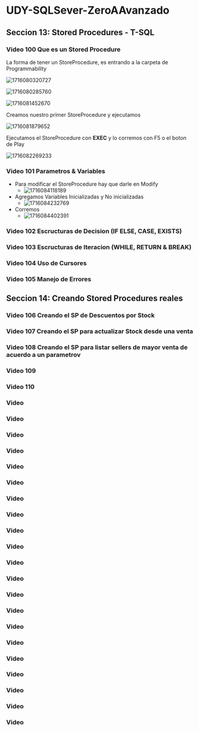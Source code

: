 # UDY-SQLSever-ZeroAAvanzado

## Seccion 13: Stored Procedures - T-SQL

### Video 100 Que es un Stored Procedure

La forma de tener un StoreProcedure, es entrando a la carpeta de Programmability

![1716080320727](image/README/1716080320727.png)

![1716080285760](image/README/1716080285760.png)









![1716081452670](image/README/1716081452670.png)

Creamos nuestro primer StoreProcedure y ejecutamos

![1716081879652](image/README/1716081879652.png)

Ejecutamos el StoreProcedure con **EXEC** y lo corremos con F5 o el boton de Play

![1716082269233](image/README/1716082269233.png)

### Video 101 Parametros & Variables

* Para modificar el StoreProcedure hay que darle en Modify
  * ![1716084118189](image/README/1716084118189.png)
* Agregamos Variables Inicializadas y No inicializadas
  * ![1716084232769](image/README/1716084232769.png)
* Corremos
  * ![1716084402391](image/README/1716084402391.png)

### Video 102 Escructuras de Decision (IF ELSE, CASE, EXISTS)






### Video 103 Escructuras de Iteracion (WHILE, RETURN & BREAK)

### Video 104 Uso de Cursores

### Video 105 Manejo de Errores

## Seccion 14: Creando Stored Procedures reales

### Video 106 Creando el SP de Descuentos por Stock

### Video 107 Creando el SP para actualizar Stock desde una venta

### Video 108 Creando el SP para listar sellers de mayor venta de acuerdo a un parametrov

### Video 109

### Video 110

### Video

### Video

### Video

### Video

### Video

### Video

### Video

### Video

### Video

### Video

### Video

### Video

### Video

### Video

### Video

### Video

### Video

### Video

### Video

### Video

### Video
